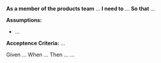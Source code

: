 **As a member of the products team** ...
**I need to** ...
**So that** ...


**Assumptions:**
* ...

**Acceptence Criteria:**
...

Given ...
When ...
Then ...
...
